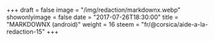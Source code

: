+++
draft = false
image = "/img/redaction/markdownx.webp"
showonlyimage = false
date = "2017-07-26T18:30:00"
title = "MARKDOWNX (android)"
weight = 16
steem = "fr/@corsica/aide-a-la-redaction-15"
+++

<!--more-->

